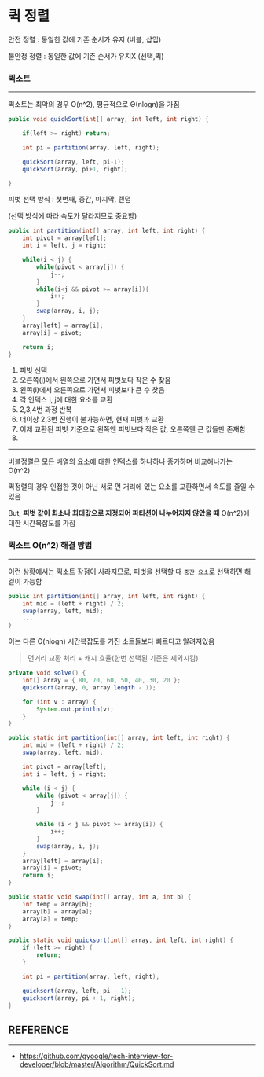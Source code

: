 # 퀵 정렬

안전 정렬 : 동일한 값에 기존 순서가 유지 (버블, 삽입)

불안정 정렬 : 동일한 값에 기존 순서가 유지X (선택,퀵)

### 퀵소트

---

퀵소트는 최악의 경우 O(n^2), 평균적으로 Θ(nlogn)을 가짐

```java
public void quickSort(int[] array, int left, int right) {

    if(left >= right) return;

    int pi = partition(array, left, right);

    quickSort(array, left, pi-1);
    quickSort(array, pi+1, right);

}
```

피벗 선택 방식 : 첫번째, 중간, 마지막, 랜덤

(선택 방식에 따라 속도가 달라지므로 중요함)

```java
public int partition(int[] array, int left, int right) {
    int pivot = array[left];
    int i = left, j = right;

    while(i < j) {
        while(pivot < array[j]) {
            j--;
        }
        while(i<j && pivot >= array[i]){
            i++;
        }
        swap(array, i, j);
    }
    array[left] = array[i];
    array[i] = pivot;

    return i;
}
```

1. 피벗 선택
2. 오른쪽(j)에서 왼쪽으로 가면서 피벗보다 작은 수 찾음
3. 왼쪽(i)에서 오른쪽으로 가면서 피벗보다 큰 수 찾음
4. 각 인덱스 i, j에 대한 요소를 교환
5. 2,3,4번 과정 반복
6. 더이상 2,3번 진행이 불가능하면, 현재 피벗과 교환
7. 이제 교환된 피벗 기준으로 왼쪽엔 피벗보다 작은 값, 오른쪽엔 큰 값들만 존재함
8.

---

버블정렬은 모든 배열의 요소에 대한 인덱스를 하나하나 증가하며 비교해나가는 O(n^2)

퀵정렬의 경우 인접한 것이 아닌 서로 먼 거리에 있는 요소를 교환하면서 속도를 줄일 수 있음

But, **피벗 값이 최소나 최대값으로 지정되어 파티션이 나누어지지 않았을 때** O(n^2)에 대한 시간복잡도를 가짐

### 퀵소트 O(n^2) 해결 방법

---

이런 상황에서는 퀵소트 장점이 사라지므로, 피벗을 선택할 때 `중간 요소`로 선택하면 해결이 가능함

```java
public int partition(int[] array, int left, int right) {
    int mid = (left + right) / 2;
    swap(array, left, mid);
    ...
}
```

이는 다른 O(nlogn) 시간복잡도를 가진 소트들보다 빠르다고 알려져있음

> 먼거리 교환 처리 + 캐시 효율(한번 선택된 기준은 제외시킴)

```java
private void solve() {
    int[] array = { 80, 70, 60, 50, 40, 30, 20 };
    quicksort(array, 0, array.length - 1);

    for (int v : array) {
        System.out.println(v);
    }
}

public static int partition(int[] array, int left, int right) {
    int mid = (left + right) / 2;
    swap(array, left, mid);

    int pivot = array[left];
    int i = left, j = right;

    while (i < j) {
        while (pivot < array[j]) {
            j--;
        }

        while (i < j && pivot >= array[i]) {
            i++;
        }
        swap(array, i, j);
    }
    array[left] = array[i];
    array[i] = pivot;
    return i;
}

public static void swap(int[] array, int a, int b) {
    int temp = array[b];
    array[b] = array[a];
    array[a] = temp;
}

public static void quicksort(int[] array, int left, int right) {
    if (left >= right) {
        return;
    }

    int pi = partition(array, left, right);

    quicksort(array, left, pi - 1);
    quicksort(array, pi + 1, right);
}
```

## REFERENCE

---

- https://github.com/gyoogle/tech-interview-for-developer/blob/master/Algorithm/QuickSort.md
